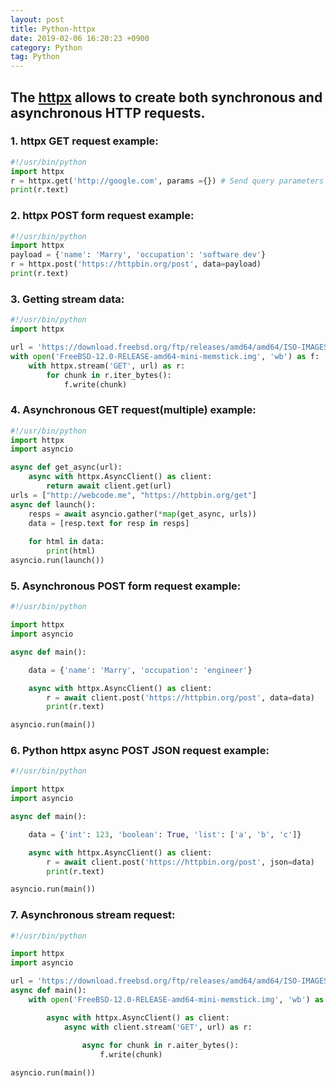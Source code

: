 ```yaml
---
layout: post 
title: Python-httpx
date: 2019-02-06 16:20:23 +0900 
category: Python 
tag: Python 
---
```


## The [httpx](https://pypi.org/project/httpx/) allows to create both synchronous and asynchronous HTTP requests.


### 1. httpx GET request example:
```python
#!/usr/bin/python
import httpx 
r = httpx.get('http://google.com', params ={}) # Send query parameters as params dict if need
print(r.text)

```

### 2. httpx POST form request example: 
```python
#!/usr/bin/python
import httpx 
payload = {'name': 'Marry', 'occupation': 'software dev'}
r = httpx.post('https://httpbin.org/post', data=payload)
print(r.text)
```

### 3. Getting stream data:
```python
#!/usr/bin/python
import httpx

url = 'https://download.freebsd.org/ftp/releases/amd64/amd64/ISO-IMAGES/12.0/FreeBSD-12.0-RELEASE-amd64-mini-memstick.img'
with open('FreeBSD-12.0-RELEASE-amd64-mini-memstick.img', 'wb') as f:
    with httpx.stream('GET', url) as r:
        for chunk in r.iter_bytes():
            f.write(chunk)
```
### 4. Asynchronous GET request(multiple) example:
```python
#!/usr/bin/python
import httpx
import asyncio

async def get_async(url):
    async with httpx.AsyncClient() as client:
        return await client.get(url)
urls = ["http://webcode.me", "https://httpbin.org/get"]
async def launch():
    resps = await asyncio.gather(*map(get_async, urls))
    data = [resp.text for resp in resps]
    
    for html in data:
        print(html)
asyncio.run(launch())
```

### 5.  Asynchronous POST form request example:
```python
#!/usr/bin/python

import httpx
import asyncio

async def main():

    data = {'name': 'Marry', 'occupation': 'engineer'}

    async with httpx.AsyncClient() as client:
        r = await client.post('https://httpbin.org/post', data=data)
        print(r.text)

asyncio.run(main())

```
### 6. Python httpx async POST JSON request example:
```python
#!/usr/bin/python

import httpx
import asyncio

async def main():

    data = {'int': 123, 'boolean': True, 'list': ['a', 'b', 'c']}

    async with httpx.AsyncClient() as client:
        r = await client.post('https://httpbin.org/post', json=data)
        print(r.text)

asyncio.run(main())
```

### 7. Asynchronous stream request:
```python
#!/usr/bin/python

import httpx
import asyncio

url = 'https://download.freebsd.org/ftp/releases/amd64/amd64/ISO-IMAGES/12.0/FreeBSD-12.0-RELEASE-amd64-mini-memstick.img'
async def main():
    with open('FreeBSD-12.0-RELEASE-amd64-mini-memstick.img', 'wb') as f:

        async with httpx.AsyncClient() as client:
            async with client.stream('GET', url) as r:
                
                async for chunk in r.aiter_bytes():
                    f.write(chunk)

asyncio.run(main())
```


